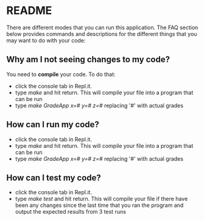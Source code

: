 # README

There are different modes that you can run this application. The FAQ section below provides commands and descriptions for the different things that you may want to do with your code:

## Why am I not seeing changes to my code?
You need to  __compile__  your code. To do that:  
* click the console tab in Repl.it.
* type  _make_  and hit return. This will compile your file into a program that can be run
* type  _make GradeApp x=# y=# z=#_  replacing '#' with actual grades
	
## How can I run my code?  
* click the console tab in Repl.it.
* type  _make_ and hit return. This will compile your file into a program that can be run
* type  _make GradeApp x=# y=# z=#_ replacing '#' with actual grades

## How can I test my code?  
* click the console tab in Repl.it.
* type  _make test_ and hit return. This will compile your file if there have been any changes since the last time that you ran the program and output the expected results from 3 test runs


